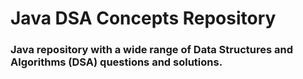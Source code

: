 # Java DSA Concepts Repository
### Java repository with a wide range of Data Structures and Algorithms (DSA) questions and solutions.
